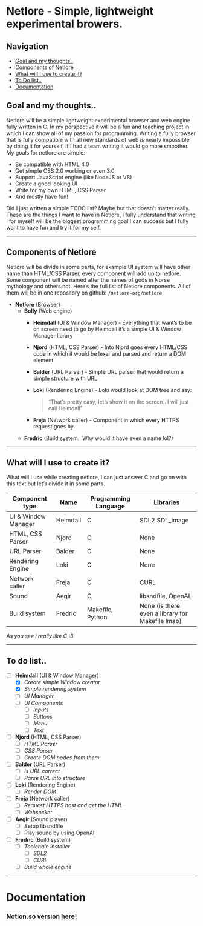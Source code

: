 # Netlore - Simple, lightweight experimental browers.

## Navigation
- [Goal and my thoughts..](#goal-and-my-thoughts)
- [Components of Netlore](#components-of-netlore)
- [What will I use to create it?](#what-will-i-use-to-create-it)
- [To Do list..](#to-do-list)
- [Documentation](#documentation)

## Goal and my thoughts..

Netlore will be a simple lightweight experimental browser and web engine fully written in C. In my perspective it will be a fun and teaching project in which I can show all of my passion for programming. Writing a fully browser that is fully compatible with all new standards of web is nearly impossible by doing it for yourself, if I had a team writing it would go more smoother. My goals for netlore are simple:

- Be compatible with HTML 4.0
- Get simple CSS 2.0 working or even 3.0
- Support JavaScript engine (like NodeJS or V8)
- Create a good looking UI
- Write for my own HTML, CSS Parser
- And mostly have fun!

Did I just written a simple TODO list? Maybe but that doesn’t matter really. These are the things I want to have in Netlore, I fully understand that writing i for myself will be the biggest programming goal I can success but I fully want to have fun and try it for my self.

---

## Components of Netlore

Netlore will be divide in some parts, for example UI system will have other name than HTML/CSS Parser, every component will add up to netlore. Some component will be named after the names of gods in Norse mythology and others not. Here’s the full list of Netlore components. All of them will be in one repository on github: `/netlore-org/netlore`

- **Netlore** (Browser)
    - **Bolly** (Web engine)
        - **Heimdall** (UI & Window Manager) - Everything that want’s to be on screen need to go by Heimdall it’s a simple UI & Window Manager library
        - **Njord** (HTML, CSS Parser) - Into Njord goes every HTML/CSS code in which it would be lexer and parsed and return a DOM element
        - **Balder** (URL Parser) - Simple URL parser that would return a simple structure with URL
        - **Loki** (Rendering Engine) - Loki would look at DOM tree and say:
            
            > “That’s pretty easy, let’s show it on the screen.. I will just call Heimdall”
            > 
        - **Freja** (Network caller) - Component in which every HTTPS request goes by.
    - **Fredric** (Build system.. Why would it have even a name lol?)

---

## What will I use to create it?

What will I use while creating netlore, I can just answer C and go on with this text but let’s divide it in some parts.

| Component type | Name | Programming Language | Libraries |
| --- | --- | --- | --- |
| UI & Window Manager | Heimdall | C | SDL2 SDL_image |
| HTML, CSS Parser | Njord | C | None |
| URL Parser | Balder | C | None |
| Rendering Engine | Loki | C | None |
| Network caller | Freja | C | CURL |
| Sound | Aegir | C | libsndfile, OpenAL |
| Build system | Fredric | Makefile, Python | None (is there even a library for Makefile lmao) |

  *As you see i really like C :3*

---

## To do list..

- [ ]  **Heimdall** (UI & Window Manager)
    - [X]  *Create simple Window creator*
    - [X]  *Simple rendering system*
    - [ ]  *UI Manager*
    - [ ]  *UI Components*
        - [ ]  *Inputs*
        - [ ]  *Buttons*
        - [ ]  *Menu*
        - [ ]  *Text*
- [ ]  **Njord** (HTML, CSS Parser)
    - [ ]  *HTML Parser*
    - [ ]  *CSS Parser*
    - [ ]  *Create DOM nodes from them*
- [ ]  **Balder** (URL Parser)
    - [ ]  *Is URL correct*
    - [ ]  *Parse URL into structure*
- [ ]  **Loki** (Rendering Engine)
    - [ ]  *Render DOM*
- [ ]  **Freja** (Network caller)
    - [ ]  *Request HTTPS host and get the HTML*
    - [ ]  *Websocket*
- [ ]  **Aegir** (Sound player)
    - [ ]  Setup libsndfile
    - [ ]  Play sound by using OpenAI
- [ ]  **Fredric** (Build system)
    - [ ]  *Toolchain installer*
        - [ ]  *SDL2*
        - [ ]  *CURL*
    - [ ]  *Build whole engine*

---

# Documentation

### Notion.so version [here!](https://wild-curler-b6f.notion.site/Netlore-Simple-lightweight-experimental-browers-0640eac76821466fa6ea76a22e59dd1d)
